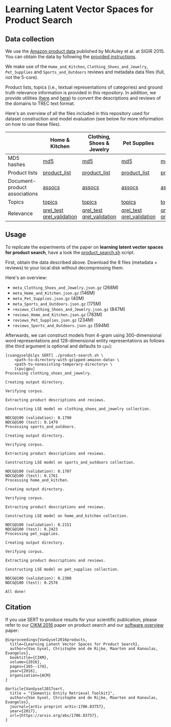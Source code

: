 Learning Latent Vector Spaces for Product Search
===

Data collection
----

We use the [Amazon product data](http://jmcauley.ucsd.edu/data/amazon) published by McAuley et al. at SIGIR 2015. You can obtain the data by following the [provided instructions](http://jmcauley.ucsd.edu/data/amazon/amazon_readme.txt).

We make use of the `Home_and_Kitchen`, `Clothing_Shoes_and_Jewelry`, `Pet_Supplies` and `Sports_and_Outdoors` reviews and metadata data files (full, not the 5-core).

Product lists, topics (i.e., textual representations of categories) and ground truth relevance information is provided in this repository. In addition, we provide utilities ([here](bin/amazon/amazon_products_to_trec.py) and [here](bin/amazon/amazon_reviews_to_trec.py)) to convert the descriptions and reviews of the domains to TREC text format.

Here's an overview of all the files included in this repository used for dataset construction and model evaluation (see below for more information on how to use these files).

|      | Home & Kitchen | Clothing, Shoes & Jewelry | Pet Supplies | Sports & Outdoors |
| ---- | ------------------ | ---------------------------- | -------------- | --------------------- |
| MD5 hashes | [md5](resources/product-search/home_and_kitchen/md5) | [md5](resources/product-search/clothing_shoes_and_jewelry/md5) | [md5](resources/product-search/pet_supplies/md5) | [md5](resources/product-search/sports_and_outdoors/md5) |
| Product lists | [product_list](resources/product-search/home_and_kitchen/product_list) | [product_list](resources/product-search/clothing_shoes_and_jewelry/product_list) | [product_list](resources/product-search/pet_supplies/product_list) | [product_list](resources/product-search/sports_and_outdoors/product_list) |
| Document-product associations | [assocs](resources/product-search/home_and_kitchen/assocs) | [assocs](resources/product-search/clothing_shoes_and_jewelry/assocs) | [assocs](resources/product-search/pet_supplies/assocs) | [assocs](resources/product-search/sports_and_outdoors/assocs) |
| Topics | [topics](resources/product-search/home_and_kitchen/topics) | [topics](resources/product-search/clothing_shoes_and_jewelry/topics) | [topics](resources/product-search/pet_supplies/topics) | [topics](resources/product-search/sports_and_outdoors/topics) |
| Relevance | [qrel_test](resources/product-search/home_and_kitchen/qrel_test) [qrel_validation](resources/product-search/home_and_kitchen/qrel_validation) | [qrel_test](resources/product-search/clothing_shoes_and_jewelry/qrel_test) [qrel_validation](resources/product-search/clothing_shoes_and_jewelry/qrel_validation) | [qrel_test](resources/product-search/pet_supplies/qrel_test) [qrel_validation](resources/product-search/pet_supplies/qrel_validation) | [qrel_test](resources/product-search/sports_and_outdoors/qrel_test) [qrel_validation](resources/product-search/sports_and_outdoors/qrel_validation) |

Usage
----

To replicate the experiments of the paper on **learning latent vector spaces for product search**, have a look the [product_search.sh](product-search.sh) script.

First, obtain the data described above. Download the 8 files (metadata + reviews) to your local disk without decompressing them.

Here's an overview:

* `meta_Clothing_Shoes_and_Jewelry.json.gz` (268M)
* `meta_Home_and_Kitchen.json.gz` (146M)
* `meta_Pet_Supplies.json.gz` (40M)
* `meta_Sports_and_Outdoors.json.gz` (175M)
* `reviews_Clothing_Shoes_and_Jewelry.json.gz` (847M)
* `reviews_Home_and_Kitchen.json.gz` (783M)
* `reviews_Pet_Supplies.json.gz` (234M)
* `reviews_Sports_and_Outdoors.json.gz` (594M)

Afterwards, we can construct models from 4-gram using 300-dimensional word representations and 128-dimensional entity representations as follows (the third argument is optional and defaults to `cpu`):

    [cvangysel@ilps SERT] ./product-search.sh \
        <path-to-directory-with-gzipped-amazon-data> \
        <path-to-nonexisting-temporary-directory> \
        [cpu|gpu]
    Processing clothing_shoes_and_jewelry.

    Creating output directory.

    Verifying corpus.

    Extracting product descriptions and reviews.

    Constructing LSE model on clothing_shoes_and_jewelry collection.

    NDCG@100 (validation): 0.1790
    NDCG@100 (test): 0.1479
    Processing sports_and_outdoors.

    Creating output directory.

    Verifying corpus.

    Extracting product descriptions and reviews.

    Constructing LSE model on sports_and_outdoors collection.

    NDCG@100 (validation): 0.1707
    NDCG@100 (test): 0.1761
    Processing home_and_kitchen.

    Creating output directory.

    Verifying corpus.

    Extracting product descriptions and reviews.

    Constructing LSE model on home_and_kitchen collection.

    NDCG@100 (validation): 0.2151
    NDCG@100 (test): 0.2423
    Processing pet_supplies.

    Creating output directory.

    Verifying corpus.

    Extracting product descriptions and reviews.

    Constructing LSE model on pet_supplies collection.

    NDCG@100 (validation): 0.2308
    NDCG@100 (test): 0.2578

    All done!


Citation
----

If you use SERT to produce results for your scientific publication, please refer to our [CIKM 2016](https://arxiv.org/abs/1608.07253) paper on product search and our [software overview](https://arxiv.org/abs/1706.03757) paper:

```
@inproceedings{VanGysel2016products,
  title={Learning Latent Vector Spaces for Product Search},
  author={Van Gysel, Christophe and de Rijke, Maarten and Kanoulas, Evangelos},
  booktitle={CIKM},
  volume={2016},
  pages={165--174},
  year={2016},
  organization={ACM}
}

@article{VanGysel2017sert,
  title = "{Semantic Entity Retrieval Toolkit}",
  author={Van Gysel, Christophe and de Rijke, Maarten and Kanoulas, Evangelos},
  journal={arXiv preprint arXiv:1706.03757},
  year={2017},
  url={https://arxiv.org/abs/1706.03757},
}
```